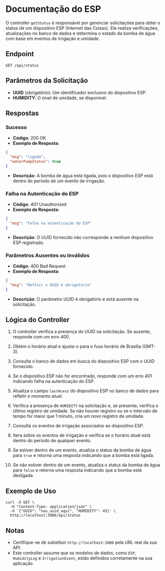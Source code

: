 
# Documentação do ESP

O controller `getStatus` é responsável por gerenciar solicitações para obter o status de um dispositivo ESP (Internet das Coisas). Ele realiza verificações, atualizações no banco de dados e determina o estado da bomba de água com base em eventos de irrigação e umidade.

## Endpoint

```
GET /api/status
```

## Parâmetros da Solicitação

- **UUID** (obrigatório): Um identificador exclusivo do dispositivo ESP.
- **HUMIDITY**: O nível de umidade, se disponível.

## Respostas

### Sucesso

- **Código**: 200 OK
- **Exemplo de Resposta**:

```json
{
  "msg": "ligado",
  "waterPumpStatus": true
}
```

- **Descrição**: A bomba de água está ligada, pois o dispositivo ESP está dentro do período de um evento de irrigação.

### Falha na Autenticação do ESP

- **Código**: 401 Unauthorized
- **Exemplo de Resposta**:

```json
{
  "msg": "Falha na autenticação do ESP"
}
```

- **Descrição**: O UUID fornecido não corresponde a nenhum dispositivo ESP registrado.

### Parâmetros Ausentes ou Inválidos

- **Código**: 400 Bad Request
- **Exemplo de Resposta**:

```json
{
  "msg": "Definir o UUID é obrigatório"
}
```

- **Descrição**: O parâmetro UUID é obrigatório e está ausente na solicitação.

## Lógica do Controller

1. O controller verifica a presença do UUID na solicitação. Se ausente, responde com um erro 400.

2. Obtém o horário atual e ajusta-o para o fuso horário de Brasília (GMT-3).

3. Consulta o banco de dados em busca do dispositivo ESP com o UUID fornecido.

4. Se o dispositivo ESP não for encontrado, responde com um erro 401 indicando falha na autenticação do ESP.

5. Atualiza o campo `lastAcess` do dispositivo ESP no banco de dados para refletir o momento atual.

6. Verifica a presença de `HUMIDITY` na solicitação e, se presente, verifica o último registro de umidade. Se não houver registro ou se o intervalo de tempo for maior que 1 minuto, cria um novo registro de umidade.

7. Consulta os eventos de irrigação associados ao dispositivo ESP.

8. Itera sobre os eventos de irrigação e verifica se o horário atual está dentro do período de qualquer evento.

9. Se estiver dentro de um evento, atualiza o status da bomba de água para `true` e retorna uma resposta indicando que a bomba está ligada.

10. Se não estiver dentro de um evento, atualiza o status da bomba de água para `false` e retorna uma resposta indicando que a bomba está desligada.

## Exemplo de Uso

```shell
curl -X GET \
  -H "Content-Type: application/json" \
  -d '{"UUID": "seu_uuid_aqui", "HUMIDITY": 45}' \
  http://localhost:3000/api/status
```

## Notas

- Certifique-se de substituir `http://localhost:3000` pela URL real da sua API.
- Este controller assume que os modelos de dados, como `ESP`, `HumidityLog` e `IrrigationEvent`, estão definidos corretamente na sua aplicação.

